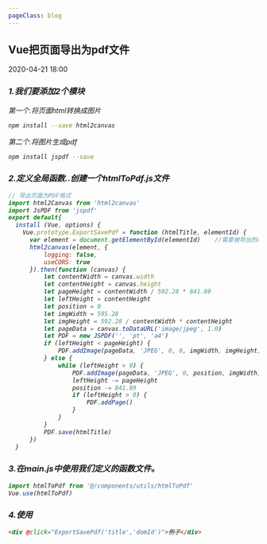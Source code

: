 ```yaml
---
pageClass: blog
---
```


## Vue把页面导出为pdf文件
<p class="date">2020-04-21 18:00 
  <span id="/blog/vue/VueExportPdf.html" class="leancloud_visitors">
      <i class="shni shn-eye-fill" />
      <i class="leancloud-visitors-count"></i>
  </span>
</p>


<el-backtop :visibility-height="0"></el-backtop>

### 1.我们要添加2个模块

第一个.将页面html转换成图片

```bash
npm install --save html2canvas
```

第二个.将图片生成pdf

```bash
npm install jspdf --save
```

### 2.定义全局函数..创建一个htmlToPdf.js文件
```js
// 导出页面为PDF格式
import html2Canvas from 'html2canvas'
import JsPDF from 'jspdf'
export default{
  install (Vue, options) {
    Vue.prototype.ExportSavePdf = function (htmlTitle, elementId) {
      var element = document.getElementById(elementId)    //需要被导出的domId
      html2canvas(element, {
          logging: false,
          useCORS: true
      }).then(function (canvas) {
          let contentWidth = canvas.width
          let contentHeight = canvas.height
          let pageHeight = contentWidth / 592.28 * 841.89
          let leftHeight = contentHeight
          let position = 0
          let imgWidth = 595.28
          let imgHeight = 592.28 / contentWidth * contentHeight
          let pageData = canvas.toDataURL('image/jpeg', 1.0)
          let PDF = new JSPDF('', 'pt', 'a4')
          if (leftHeight < pageHeight) {
              PDF.addImage(pageData, 'JPEG', 0, 0, imgWidth, imgHeight)
          } else {
              while (leftHeight > 0) {
                  PDF.addImage(pageData, 'JPEG', 0, position, imgWidth, imgHeight)
                  leftHeight -= pageHeight
                  position -= 841.89
                  if (leftHeight > 0) {
                      PDF.addPage()
                  }
              }
          }
          PDF.save(htmlTitle)
      })
  }
  ```

### 3.在main.js中使用我们定义的函数文件。
```js
import htmlToPdf from '@/components/utils/htmlToPdf'
Vue.use(htmlToPdf)
```

### 4.使用
```html
<div @click="ExportSavePdf('title','domId')">例子</div>
```

<base-valine />